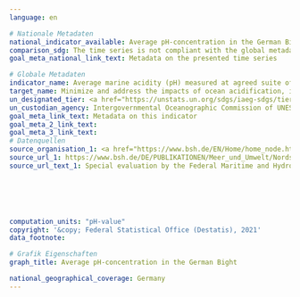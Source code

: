 ```yaml
---
language: en    

# Nationale Metadaten    
national_indicator_available: Average pH-concentration in the German Bight    
comparison_sdg: The time series is not compliant with the global metadata, but provides additional information.    
goal_meta_national_link_text: Metadata on the presented time series    

# Globale Metadaten    
indicator_name: Average marine acidity (pH) measured at agreed suite of representative sampling stations    
target_name: Minimize and address the impacts of ocean acidification, including through enhanced scientific cooperation at all levels    
un_designated_tier: <a href="https://unstats.un.org/sdgs/iaeg-sdgs/tier-classification/" title="Click here for more information on the UN tier classification."  target="_blank">Tier II</a>    
un_custodian_agency: Intergovernmental Oceanographic Commission of UNESCO (IOC-UNESCO)    
goal_meta_link_text: Metadata on this indicator    
goal_meta_2_link_text:     
goal_meta_3_link_text:         
# Datenquellen
source_organisation_1: <a href="https://www.bsh.de/EN/Home/home_node.htm"> Federal Maritime and Hydrographic Agency </a>
source_url_1: https://www.bsh.de/DE/PUBLIKATIONEN/Meer_und_Umwelt/Nordseezustand_Aktuell/nordseezustand-aktuell_node.html
source_url_text_1: Special evaluation by the Federal Maritime and Hydrographic Agency (only available in German)





    
computation_units: "pH-value"    
copyright: '&copy; Federal Statistical Office (Destatis), 2021'    
data_footnote:     

# Grafik Eigenschaften    
graph_title: Average pH-concentration in the German Bight    

national_geographical_coverage: Germany    
---
```


<span></span>